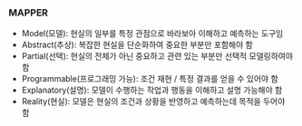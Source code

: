 ### MAPPER
- Model(모델): 현실의 일부를 특정 관점으로 바라보아 이해하고 예측하는 도구임
- Abstract(추상): 복잡한 현실을 단순화하여 중요한 부분만 포함해야 함
- Partial(선택): 현실의 전체가 아닌 중요하고 관련 있는 부분만 선택적 모델링하여야 함
- Programmable(프로그래밍 가능): 조건 재현 / 특정 결과를 얻을 수 있어야 함
- Explanatory(설명): 모델이 수행하는 작업과 행동을 이해하고 설명 가능해야 함
- Reality(현실): 모델은 현실의 조건과 상황을 반영하고 예측하는데 목적을 두어야 함
